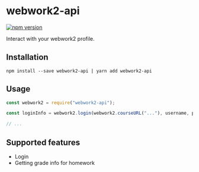 # webwork2-api

[![npm version](https://badge.fury.io/js/webwork2-api.svg)](https://badge.fury.io/js/webwork2-api)

Interact with your webwork2 profile.

## Installation

`npm install --save webwork2-api | yarn add webwork2-api`

## Usage

```js
const webwork2 = require("webwork2-api");

const loginInfo = webwork2.login(webwork2.courseURL("..."), username, password);

// ...
```

## Supported features

- Login
- Getting grade info for homework
